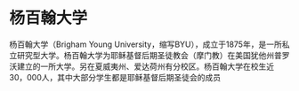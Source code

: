 # 杨百翰大学

杨百翰大学（Brigham Young University，缩写BYU），成立于1875年，是一所私立研究型大学。杨百翰大学为耶稣基督后期圣徒教会（摩门教）在美国犹他州普罗沃建立的一所大学。另在夏威夷州、爱达荷州有分校区。杨百翰大学在校生近30，000人，其中大部分学生都是耶稣基督后期圣徒会的成员